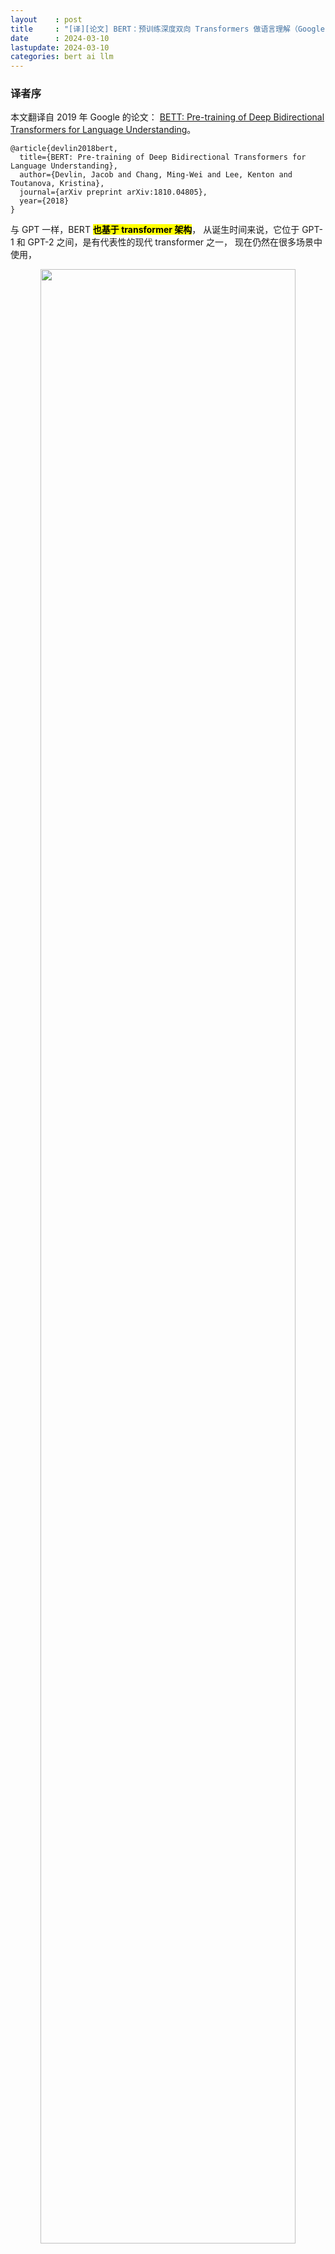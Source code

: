 ```yaml
---
layout    : post
title     : "[译][论文] BERT：预训练深度双向 Transformers 做语言理解（Google，2019）"
date      : 2024-03-10
lastupdate: 2024-03-10
categories: bert ai llm
---
```


### 译者序

本文翻译自 2019 年 Google 的论文：
[BETT: Pre-training of Deep Bidirectional Transformers for Language Understanding](https://arxiv.org/abs/1810.04805)。

```
@article{devlin2018bert,
  title={BERT: Pre-training of Deep Bidirectional Transformers for Language Understanding},
  author={Devlin, Jacob and Chang, Ming-Wei and Lee, Kenton and Toutanova, Kristina},
  journal={arXiv preprint arXiv:1810.04805},
  year={2018}
}
```

与 GPT 一样，BERT **<mark>也基于 transformer 架构</mark>**，
从诞生时间来说，它位于 GPT-1 和 GPT-2 之间，是有代表性的现代 transformer 之一，
现在仍然在很多场景中使用，

<p align="center"><img src="/assets/img/llm-practical-guide/fig-1.png" width="90%" height="90%"></p>
> 大模型进化树，可以看到 BERT 所处的年代和位置。图来自 [大语言模型（LLM）综述与实用指南（Amazon，2023）]({% link _posts/2023-07-23-llm-practical-guide-zh.md %})。

根据 [Transformer 是如何工作的：600 行 Python 代码实现两个（文本分类+文本生成）Transformer（2019）]({% link _posts/2023-06-06-transformers-from-scratch-zh.md %})，
BERT 是首批 **<mark>在各种自然语言任务上达到人类水平</mark>**的 transformer 模型之一。
预训练和 fine-tuning **<mark>代码</mark>**：[github.com/google-research/bert](https://github.com/google-research/bert)。

BERT 模型只有 **<mark><code>0.1b ~ 0.3b</code></mark>** 大小，因此在 CPU 上也能较流畅地跑起来。

**译者水平有限，不免存在遗漏或错误之处。如有疑问，敬请查阅原文。**

以下是译文。

----

* TOC
{:toc}

----

<script type="text/x-mathjax-config">
  	MathJax.Hub.Config({
    	extensions: ["tex2jax.js"],
    	jax: ["input/TeX", "output/HTML-CSS"],
    	tex2jax: {
      		inlineMath: [ ['$','$'], ["\\(","\\)"] ],
      		displayMath: [ ['$$','$$'], ["\\[","\\]"] ],
    		processEscapes: true
	    },
		"HTML-CSS": {
			availableFonts: [], preferredFont: null,
			webFont: "Neo-Euler",
			mtextFontInherit: true
		},
		TeX: {
			extensions: ["color.js"],
			Macros: {
				lgc: ["{\\color{my-light-green} #1}", 1],
				gc: ["{\\color{my-green} #1}", 1],
				lrc: ["{\\color{my-light-red} #1}", 1],
				rc: ["{\\color{my-red} #1}", 1],
				lbc: ["{\\color{my-light-blue} #1}", 1],
				bc: ["{\\color{my-blue} #1}", 1],
				kc: ["{\\color{my-gray} #1}", 1],
				loc: ["{\\color{my-light-orange} #1}", 1],
				oc: ["{\\color{my-orange} #1}", 1],

				a: ["\\mathbf a"],
				A: ["\\mathbf A"],
				b: ["\\mathbf b"],
				B: ["\\mathbf B"],
				c: ["\\mathbf c"],
				C: ["\\mathbf C"],
				d: ["\\mathbf d"],
				D: ["\\mathbf D"],
				E: ["\\mathbf E"],
				I: ["\\mathbf I"],
				L: ["\\mathbf L"],
				m: ["\\mathbf m"],
				M: ["\\mathbf M"],
				r: ["\\mathbf r"],
				s: ["\\mathbf s"],
				t: ["\\mathbf t"],
				S: ["\\mathbf S"],
				x: ["\\mathbf x"],
				z: ["\\mathbf z"],
				v: ["\\mathbf v"],
				y: ["\\mathbf y"],
				k: ["\\mathbf k"],
				bp: ["\\mathbf p"],
				P: ["\\mathbf P"],
				q: ["\\mathbf q"],
				Q: ["\\mathbf Q"],
				r: ["\\mathbf r"],
				R: ["\\mathbf R"],
				Sig: ["\\mathbf \\Sigma"],
				t: ["\\mathbf t"],
				T: ["\\mathbf T"],
				e: ["\\mathbf e"],
				X: ["\\mathbf X"],
				u: ["\\mathbf u"],
				U: ["\\mathbf U"],
				v: ["\\mathbf v"],
				V: ["\\mathbf V"],
				w: ["\\mathbf w"],
				W: ["\\mathbf W"],
				Y: ["\\mathbf Y"],
				z: ["\\mathbf z"],
				Z: ["\\mathbf Z"],
				p: ["\\,\\text{.}"],
				tab: ["\\hspace{0.7cm}"],

				sp: ["^{\\small\\prime}"],


				mR: ["{\\mathbb R}"],
				mC: ["{\\mathbb C}"],
				mN: ["{\\mathbb N}"],
				mZ: ["{\\mathbb Z}"],

				deg: ["{^\\circ}"],


				argmin: ["\\underset{#1}{\\text{argmin}}", 1],
				argmax: ["\\underset{#1}{\\text{argmax}}", 1],

				co: ["\\;\\text{cos}"],
				si: ["\\;\\text{sin}"]
			}
		}
  	});

  	MathJax.Hub.Register.StartupHook("TeX color Ready", function() {
     	MathJax.Extension["TeX/color"].colors["my-green"] = '#677d00';
     	MathJax.Extension["TeX/color"].colors["my-light-green"] = '#acd373';
     	MathJax.Extension["TeX/color"].colors["my-red"] = '#b13e26';
     	MathJax.Extension["TeX/color"].colors["my-light-red"] = '#d38473';
     	MathJax.Extension["TeX/color"].colors["my-blue"] = '#306693';
       	MathJax.Extension["TeX/color"].colors["my-light-blue"] = '#73a7d3';
       	MathJax.Extension["TeX/color"].colors["my-gray"] = '#999';
       	MathJax.Extension["TeX/color"].colors["my-orange"] = '#E69500';
       	MathJax.Extension["TeX/color"].colors["my-light-orange"] = '#FFC353';


	});
</script>

<script type="text/javascript"
  src="https://cdnjs.cloudflare.com/ajax/libs/mathjax/2.7.5/MathJax.js">
</script>

# 摘要

本文提出 **<mark><code>BERT</code></mark>**（Bidirectional Encoder Representations from Transformers，
**<mark>基于 Transformers 的双向 Encoder 表示</mark>**） —— 一种新的语言表示模型
（language representation model）。

* 与最近的语言表示模型（Peters 等，2018a; Radford 等，2018）不同，
  BERT 利用了**<mark>所有层中的左右上下文</mark>**（both left and right context in all layers），
  在**<mark>无标签文本</mark>**（unlabeled text）上
  **<mark>预训练深度双向表示</mark>**（pretrain deep bidirectional representations）。
* **<mark>只需添加一个额外的输出层</mark>**，而无需任何 task-specific 架构改动，就可以对预训练的 BERT 模型进行微调，
  创建出用于各种下游任务（例如问答和语言推理）的高效模型。

BERT 在概念上很简单，实际效果却很强大，在 11 个自然语言处理任务中刷新了目前业界最好的成绩，包括，

* GLUE score to 80.5% (7.7% point absolute improvement)
* MultiNLI accuracy to 86.7% (4.6% absolute improvement)
* SQuAD v1.1 question answering Test F1 to 93.2 (1.5 point absolute improvement)
* SQuAD v2.0 Test F1 to 83.1 (5.1 point absolute improvement)

# 1 引言

业界已证明，**<mark>语言模型预训练</mark>**（Language model pre-training）
能**<mark>显著提高许多自然语言处理（NLP）任务的效果</mark>**（Dai 和 Le，2015; Peters 等，2018a; Radford 等，2018; Howard 和 Ruder，2018）。
这些任务包括：

* **<mark><code>sentence-level tasks</code></mark>**：例如自然语言**<mark>推理</mark>**（Bowman 等，2015; Williams 等，2018）；
* **<mark><code>paraphrasing</code></mark>**（Dolan 和 Brockett，2005）：整体分析句子来预测它们之间的关系；
* **<mark><code>token-level tasks</code></mark>**：例如 named entity recognition 和**<mark>问答</mark>**，其模型需要完成 token 级别的细粒度输出（Tjong Kim Sang 和 De Meulder，2003; Rajpurkar 等，2016）。

## 1.1 Pre-trained model 适配具体下游任务的两种方式

将预训练之后的语言表示（pre-trained language representations）应用到下游任务，目前有两种策略：

1. **<mark>基于特征的方式</mark>**（feature-based approach）：例如 **<mark><code>ELMo</code></mark>**（Peters 等，2018a），**<mark>使用任务相关的架构，将预训练表示作为附加特征</mark>**。
1. **<mark>微调</mark>**（fine-tuning）：例如 **<mark><code>Generative Pre-trained Transformer</code></mark>** (OpenAI **<mark><code>GPT</code></mark>**)（Radford 等，2018），
  引入最少的 task-specific 参数，通过**<mark>微调所有预训练参数</mark>**来训练下游任务。

这两种方法都是使用**<mark>单向语言模型</mark>**来学习**<mark>通用语言表示</mark>**。

## 1.2 以 OpenAI GPT 为代表的单向架构存在的问题

我们认为，以上两种方式（尤其是微调）**<mark>限制了 pre-trained language representation 的能力</mark>**。
主要是因为其**<mark>语言模型是单向的</mark>**，这**<mark>限制了预训练期间的架构选择范围</mark>**。

例如，OpenAI GPT 使用从左到右的架构（Left-to-Right Model, LRM），因此
Transformer self-attention 层中的 token 只能关注它前面的 tokens（只能用到前面的上下文）：

* 对于**<mark>句子级别的任务</mark>**，这将导致**<mark>次优</mark>**结果；
* 对 **<mark>token 级别的任务</mark>**（例如问答）使用 fine-tuning 方式效果可能非常差，
  因为这种场景**<mark>非常依赖双向上下文</mark>**（context from both directions）。

## 1.3 BERT 创新之处

本文提出 BERT 来**<mark>改进基于微调的方式</mark>**。

受 Cloze（完形填空）任务（Taylor，1953）启发，BERT 通过一个**<mark>“掩码语言模型”</mark>**（masked language model, MLM）做预训练，
避免前面提到的**<mark>单向性带来的问题</mark>**，

* MLM **<mark>随机掩盖输入中的一些 token</mark>** ，仅基于上下文来**<mark>预测被掩盖的单词</mark>**（单词用 ID 表示）。
* 与从左到右语言模型的预训练不同，MLM 能够**<mark>同时利用左侧和右侧的上下文</mark>**，
  从而预训练出一个深度**<mark>双向</mark>** Transformer。

除了掩码语言模型外，我们还使用**<mark>“下一句预测”</mark>**（next sentence prediction, **<mark><code>NSP</code></mark>**）
任务来联合预训练 text-pair representation。

## 1.4 本文贡献

1. 证明了双向预训练对于语言表示的重要性。
  与 Radford 等（2018）使用单向模型预训练不同，BERT 使用掩码模型来实现预训练的深度双向表示。
  这也与 Peters 等（2018a）不同，后者使用独立训练的从左到右和从右到左的浅连接。
2. 展示了 pre-trained representations 可以**<mark>减少</mark>**对许多 task-specific 架构的**<mark>重度工程优化</mark>**。
  BERT 是第一个在大量 sentence-level 和 token-level 任务上达到了 state-of-the-art 性能的
  **<mark>基于微调的表示模型</mark>**，超过了许多 task-specific 架构。
3. BERT 刷新了 11 个自然语言处理任务的最好性能。

代码和预训练模型见 [github.com/google-research/bert](https://github.com/google-research/bert)。

# 2 相关工作

（这节不是重点，不翻译了）。

There is a long history of pre-training general language representations, and we briefly review the
most widely-used approaches in this section.

## 2.1 无监督基于特征（Unsupervised Feature-based）的方法

Learning widely applicable representations of
words has been an active area of research for
decades, including non-neural (Brown et al., 1992;
Ando and Zhang, 2005; Blitzer et al., 2006) and
neural (Mikolov et al., 2013; Pennington et al.,
2014) methods. **<mark><code>Pre-trained word embeddings</code></mark>**
are an integral part of modern NLP systems, offering significant improvements over embeddings
learned from scratch (Turian et al., 2010). To pretrain word embedding vectors,
**<mark><code>left-to-right language modeling</code></mark>** objectives have been used (Mnih
and Hinton, 2009), as well as objectives to discriminate correct from incorrect words in left and
right context (Mikolov et al., 2013).

These approaches have been generalized to coarser granularities, such as

* **<mark><code>sentence embeddings</code></mark>** (Kiros et al., 2015; Logeswaran and Lee, 2018)
* **<mark><code>paragraph embeddings</code></mark>** (Le and Mikolov, 2014).

To train sentence representations, prior
work has used objectives to rank candidate next
sentences (Jernite et al., 2017; Logeswaran and
Lee, 2018), left-to-right generation of next sentence words given a representation of the previous
sentence (Kiros et al., 2015), or denoising autoencoder derived objectives (Hill et al., 2016).

**<mark><code>ELMo</code></mark>** and its predecessor (Peters et al., 2017,
2018a) generalize traditional word embedding research along a different dimension. They
**<mark><code>extract context-sensitive features</code></mark>** from a left-to-right and a
right-to-left language model. The contextual representation of each token is the concatenation of
the left-to-right and right-to-left representations.
When integrating contextual word embeddings
with existing task-specific architectures, ELMo
advances the state of the art for several major NLP
benchmarks (Peters et al., 2018a) including

* question answering (Rajpurkar et al., 2016)
* sentiment analysis (Socher et al., 2013)
* named entity recognition (Tjong Kim Sang and De Meulder, 2003)

Melamud et al. (2016) proposed learning
contextual representations through a task to predict a single word from both left and right context
using LSTMs. Similar to ELMo, their model is
feature-based and not deeply bidirectional. Fedus
et al. (2018) shows that the cloze task can be used
to improve the robustness of text generation models.

## 2.2 无监督基于微调（Unsupervised Fine-tuning）的方法

As with the feature-based approaches, the first
works in this direction only pre-trained word embedding parameters from unlabeled text (Collobert and Weston, 2008).

More recently, sentence or document encoders
which produce contextual token representations
have been pre-trained from unlabeled text and
fine-tuned for a supervised downstream task (Dai
and Le, 2015; Howard and Ruder, 2018; Radford
et al., 2018). The **<mark><code>advantage of these approaches</code></mark>** is that
**<mark><code>few parameters need to be learned from scratch</code></mark>**.

At least partly due to this advantage,
**<mark><code>OpenAI GPT</code></mark>** (Radford et al., 2018) achieved previously state-of-the-art results on many sentencelevel tasks from the GLUE benchmark (Wang
et al., 2018a). Left-to-right language model
ing and auto-encoder objectives have been used
for pre-training such models (Howard and Ruder,
2018; Radford et al., 2018; Dai and Le, 2015).

## 2.3 基于监督数据的转移学习（Transfer Learning from Supervised Data）

There has also been work showing effective transfer from supervised tasks with large datasets, such
as natural language inference (Conneau et al.,
2017) and machine translation (McCann et al.,
2017).

Computer vision research has also demonstrated the importance of transfer learning from
large pre-trained models, where an effective recipe
is to fine-tune models pre-trained with ImageNet (Deng et al., 2009; Yosinski et al., 2014).

# 3 BERT

本节介绍 BERT 架构及实现。训练一个可用于具体下游任务的 BERT 模型，分为两个步骤：

* 预训练：使用**<mark>不带标签的数据</mark>**进行训练，完成多种不同的预训练任务。
* 微调：首先使用预训练参数进行初始化，然后使用下游任务的数据**<mark>对所有参数进行微调</mark>**。
  每个下游任务最终都得到一个独立的微调模型。

## 3.0 BERT 架构

图 1 是一个问答场景的训练+微调，我们以它为例子讨论架构：

<p align="center"><img src="/assets/img/bert-paper/fig-1.png" width="90%"/></p>
<p align="center">Figure 1: BERT pre-training 和 fine-tuning 过程。
预训练模型和微调模型的输出层不一样，除此之外的架构是一样的。<br>
左：用无标注的句子进行预训练，得到一个基础模型（预训练模型）。<br>
右：用同一个基础模型作为起点，针对不同的下游任务进行微调，这会影响模型的所有参数。<br>
<mark><code>[CLS]</code></mark> 是加到每个输入开头的一个特殊 token；
<mark><code>[SEP]</code></mark> 是一个特殊的 separator token (e.g. separating questions/answers)
</p>

BERT 的一个独特之处是**<mark>针对不同任务使用统一架构</mark>**。
预训练架构和最终下游架构之间的差异非常小。

### 3.0.1 BERT 模型架构和参数

我们的实现基于 Vaswani 等（2017）的原始实现和我们的库
[tensor2tensor](https://github.com/tensorflow/tensor2tensor) 。
Transformer 大家已经耳熟能详，并且我们的实现几乎与原版相同，因此这里不再对架构背景做详细描述，
需要补课的请参考 Vaswani 等（2017）及网上一些优秀文章，例如 [The Annotated Transformer](http://nlp.seas.harvard.edu/2018/04/03/attention.html)。

本文符号表示，

* **<mark><code>L</code></mark>** 层数（i.e., Transformer blocks）
* **<mark><code>H</code></mark>** 隐藏层大小（embedding size）
* **<mark><code>A</code></mark>** self-attention head 数量

> In all cases we set the feed-forward/filter size to be 4H,
> i.e., 3072 for the H = 768 and 4096 for the H = 1024.

本文主要给出两种尺寸的模型：

1. BERT<sub>BASE</sub>（L=12，H=768，A=12，总参数=**<mark><code>110M</code></mark>**），参数与 OpenAI **<mark>GPT 相同</mark>**，便于比较；
2. BERT<sub>LARGE</sub>（L=24，H=1024，A=16，总参数=**<mark><code>340M</code></mark>**）

> 如果不理解这几个参数表示什么意思，可参考
> [Transformer 是如何工作的：600 行 Python 代码实现两个（文本分类+文本生成）Transformer（2019）]({% link _posts/2023-06-06-transformers-from-scratch-zh.md %})。
> 译注。

<p align="center"><img src="/assets/img/bert-paper/bert-base-bert-large-encoders.png" width="90%"/></p>
<p align="center">两个 size 的 BERT，图中的 encoder 就是 transformer。译注。<a href="https://jalammar.github.io/illustrated-bert/">Image Source</a></p>

BERT Transformer 使用双向 self-attention，而 GPT Transformer 使用受限制的 self-attention，
其中每个 token 只能关注其左侧的上下文。

> We note that in the literature the **<mark><code>bidirectional Transformer</code></mark>**
> is often referred to as a **<mark><code>“Transformer encoder”</code></mark>** while
> the left-context-only version is referred to as a **<mark><code>“Transformer decoder”</code></mark>**
> since it can be used for text generation.

### 3.0.2 输入/输出表示

为了使 BERT 能够处理各种下游任务，在一个 token 序列中，我们的输入要能够明确地区分：

* 单个句子（a single sentence）
* 句子对（a pair of sentences）例如，问题/回答。

这里，

* “句子”可以是任意一段连续的文本，而不是实际的语言句子。
* “序列”是指输入给 BERT 的 token 序列，可以是单个句子或两个句子组合在一起。

我们使用 30,000 tokens vocabulary 的 [WordPiece](https://arxiv.org/abs/1609.08144v2) embeddings (Wu et al.,
2016)。

> 这个 vocabulary 长什么样，可以可以看一下 bert-base-chinese（官方专门针对中文训练的基础模型）：
> [bert-base-chinese/blob/main/vocab.txt](https://huggingface.co/google-bert/bert-base-chinese/blob/main/vocab.txt)。
> 译注。

我们 input/output 设计如下：

1. 每个序列的**<mark>第一个 token</mark>** 都是特殊的 classification token `[CLS]`；

    在最终输出中（最上面一行），这个 token (hidden state) 主要用于分类任务，
    再接一个分类器就能得到一个分类结果（其他的 tokens 全丢弃），如下图所示，

    <p align="center"><img src="/assets/img/bert-paper/bert-classifier.png" width="70%"/></p>
    <p align="center">BERT 用于分类任务，classifier 执行 feed-forward + softmax 操作，译注。
      <a href="http://mccormickml.com/2019/07/22/BERT-fine-tuning/">Image Source</a></p>

2. **<mark>将 sentence-pair 合并成单个序列</mark>**。通过两种方式区分，

    1. 使用特殊 token `[SEP]` 来分隔句子；
    2. 为每个 token 添加一个学习到的 embedding ，标识它属于句子 A 还是句子 B。

<p align="center"><img src="/assets/img/bert-paper/fig-1.png" width="90%"/></p>
<p align="center">Figure 1: BERT pre-training 和 fine-tuning 过程。
预训练模型和微调模型的输出层不一样，除此之外的架构是一样的。<br>
左：用无标注的句子进行预训练，得到一个基础模型（预训练模型）。<br>
右：用同一个基础模型作为起点，针对不同的下游任务进行微调，这会影响模型的所有参数。<br>
<mark><code>[CLS]</code></mark> 是加到每个输入开头的一个特殊 token；
<mark><code>[SEP]</code></mark> 是一个特殊的 separator token (e.g. separating questions/answers)
</p>

再回到图 1 所示，我们将

* 输入 embedding 表示为 **<mark>$E$</mark>**，

    对于给定的 token ，它的输入表示是通过将相应的 token 、段落和位置 embedding 相加来构建的。
    图 2 可视化了这个构建过程，

    <p align="center"><img src="/assets/img/bert-paper/fig-2.png" width="90%"/></p>
    <p align="center">
    Figure 2: <mark>BERT input representation</mark>. input embeddings 是 token embeddings, segmentation embeddings 和 position embeddings 之和。
    </p>

* 第 $i$ 个输入 token 的在最后一层的表示（最终隐藏向量）为 **<mark>$T_i$</mark>**，$T_i \in \mathbb{R}^H$。
* `[CLS]` token 在最后一层的表示（最终隐藏向量）为 **<mark>$C$</mark>**, $C \in \mathbb{R}^{H}$ ，

## 3.1 预训练 BERT

图 1 的左侧部分。

<p align="center"><img src="/assets/img/bert-paper/fig-1.png" width="100%"/></p>
<p align="center">Figure 1: BERT 的 pre-training 和 fine-tuning 过程。</p>

与 Peters 等（2018a）和 Radford 等（2018）不同，我们不使用传统的从左到右或从右到左的模型来预训练 BERT，
而是用下面**<mark>两个无监督任务</mark>**（unsupervised tasks）来预训练 BERT。

### 3.1.1 任务 `＃1`：掩码语言模型（Masked LM）

从直觉上讲，深度双向模型比下面两个模型都更强大：

* 从左到右的单向模型（LRM）；
* 简单拼接（shallow concatenation）了一个左到右模型（LRM）与右到左模型（RLM）的模型。

不幸的是，标准的条件语言模型（conditional language models）只能从左到右或从右到左进行训练，
因为 bidirectional conditioning 会使每个单词间接地“看到自己”，模型就可以轻松地在 multi-layered context 中预测目标词。

为了训练一个深度双向表示，我们简单地**<mark>随机屏蔽一定比例的输入 tokens</mark>**，
然后再预测这些被屏蔽的 tokens。
我们将这个过程称为“掩码语言模型”（MLM） —— 这种任务通常也称为 **<mark><code>Cloze</code></mark>**（完形填空）（Taylor，1953）。

在所有实验中，我们随机屏蔽每个序列中 **<mark><code>15%</code></mark>** 的 token。
与 denoising auto-encoders（Vincent 等，2008）不同，我们**<mark>只预测被屏蔽的单词</mark>**，而不是重建整个输入。

这种方式使我们获得了一个双向预训练模型，但造成了**<mark>预训练和微调之间的不匹配</mark>**，
因为微调过程中不会出现 **<mark><code>[MASK] token</code></mark>**。
为了减轻这个问题，我们并不总是用 `[MASK]` token 替换“掩码”单词：
训练数据生成器（training data generator）随机选择 15%的 token positions 进行预测。
如果选择了第 i 个 token ，我们将第 i 个 token 用以下方式替换：

1. 80% 的概率用 **<mark><code>[MASK]</code></mark>** token 替换，
2. 10% 的概率用 **<mark><code>随机</code></mark>** token 替换，
3. 10% 的概率 **<mark><code>保持不变</code></mark>**。

然后，使用 $Ti$ 来预测原始 token ，并计算交叉熵损失（cross entropy loss）。
附录 C.2 中比较了这个过程的几个变种。

### 3.1.2 任务 `＃2`：下一句预测（Next Sentence Prediction, NSP）

许多重要的下游任务，如问答（Question Answering, QA）
和自然语言推理（Natural Language Inference, NLI）
都基于**<mark>理解两个句子之间的关系</mark>**，
而语言建模（language modeling）并无法直接捕获这种关系。

为了**<mark>训练一个能理解句子关系的模型</mark>**，我们预先训练了一个二元的下一句预测任务（a binarized next sentence prediction task）：
给定两个句子 A 和 B，判断 **<mark>B 是不是 A 的下一句</mark>**。

<p align="center"><img src="/assets/img/bert-paper/bert-next-sentence-prediction.png" width="70%"/></p>
<p align="center">BERT 用于“下一句预测”（NSP）任务，译注。<a href="https://jalammar.github.io/illustrated-bert/">Image Source</a></p>

这个任务可以用任何单语语料库（monolingual corpus），具体来说，在选择每个预训练示例的句子 A 和 B 时，

* 50％的概率 B 是 A 的下一个句子（labeled as **<mark><code>IsNext</code></mark>**），
* 50％的概率 B 是语料库中随机一个句子（labeled as **<mark><code>NotNext</code></mark>**）。

再次回到图 1， 这个 yes/no 的判断还是通过 classifier token 的最终嵌入向量 <mark>$C$</mark> 预测的，

<p align="center"><img src="/assets/img/bert-paper/fig-1.png" width="90%"/></p>
<p align="center">Figure 1: BERT pre-training 和 fine-tuning 过程。
预训练模型和微调模型的输出层不一样，除此之外的架构是一样的。<br>
左：用无标注的句子进行预训练，得到一个基础模型（预训练模型）。<br>
右：用同一个基础模型作为起点，针对不同的下游任务进行微调，这会影响模型的所有参数。<br>
<mark><code>[CLS]</code></mark> 是加到每个输入开头的一个特殊 token；
<mark><code>[SEP]</code></mark> 是一个特殊的 separator token (e.g. separating questions/answers)
</p>

最终我们的模型达到了 97~98% 的准确性。
尽管它很简单，但我们在第 5.1 节中证明，针对这个任务的预训练对于 QA 和 NLI 都非常有益。

> The vector C is not a meaningful sentence representation
> without fine-tuning, since it was trained with NSP。

NSP 任务与 Jernite 等（2017）和 Logeswaran 和 Lee（2018）使用的 representation learning 有紧密关系。
但是他们的工作中只将句子 embedding 转移到了下游任务，而 BERT 是将所有参数都转移下游，初始化微调任务用的初始模型。

### 3.1.3 预训练数据集

预训练过程跟其他模型的预训练都差不多。对于预训练语料库，我们使用了

* BooksCorpus (800M words) (Zhu et al., 2015)
* English Wikipedia (2,500M words)。只提取文本段落，忽略列表、表格和标题。

使用文档语料库而不是像 Billion Word Benchmark（Chelba 等，2013）
这样的 shuffled sentence-level 语料库非常重要，因为方便提取长连续序列。

## 3.2 微调 BERT

Transformer 中的 self-attention 机制允许 BERT **<mark>对任何下游任务建模</mark>** —— 无论是 single text 还是 text pairs ——
**<mark>只需要适当替换输入和输出</mark>**，因此对 BERT 进行微调是非常方便的。

对于 text-pair 类应用，一个常见的模式是在应用 bidirectional cross attention 之前，独立编码 text-pair ，例如 Parikh 等（2016）；Seo 等（2017）。

但 BERT 使用 self-attention 机制来统一预训练和微调这两个阶段，因为使用 self-attention 对 concatenated text-pair 进行编码，
有效地包含了两个句子之间的 bidirectional cross attention。

对于每个任务，只需将任务特定的输入和输出插入到 BERT 中，并对所有参数进行端到端的微调。
预训练阶段，input 句子 A 和 B 的关系可能是：

1. sentence pairs
2. hypothesis-premise pairs in entailment
3. question-passage pairs in question answering
4. 文本分类或序列打标（sequence tagging）中的 degenerate `text-? pair`。

在输出端，

* 普通 token representations 送到 token-level 任务的输出层，例如 sequence tagging 或问答，
* `[CLS]` token representation 用于**<mark>分类</mark>**，例如 entailment or sentiment analysis。

与预训练相比，微调的成本相对较低。从完全相同的预训练模型开始，
本文中所有结果都可以在最多 1 小时内在单个 Cloud TPU 上复制，或者在 GPU 上几个小时内。
第 4 节会介绍一些细节。更多细节见附录 A.5。

## 3.3 各种场景

<p align="center"><img src="/assets/img/bert-paper/fig-4.png" width="70%"/></p>
<p align="center">Fig 4. BERT 用于不同任务场景，来自 paper 附录。<br>
(a) 句子对分类；(b) 单句分类；(c) 问答；(d) 单句打标。
</p>

# 4 实验

In this section, we present BERT fine-tuning results on 11 NLP tasks.

## 4.1 GLUE (General Language Understanding Evaluation)

GLUE benchmark (Wang et al., 2018a) 是一个**<mark>自然语言理解</mark>**任务集，
更多介绍见 Appendix B.1。

### 4.1.1 Fine-tune 工作

针对 GLUE 进行 fine-tune 所做的工作：

1. 用第 3 节介绍的方式表示 input sequence (for single sentence or sentence pairs)
2. 用 **<mark><code>the final hidden vector C</code></mark>** 判断类别；
3. fine-tuning 期间**<mark>增加的唯一参数</mark>** 是分类层的权重
  $W \in \mathbb{R}^{K \times H}$，其中 $K$ 是 labels 数量。
  我们用 $C$ 和 $W$ 计算一个标准的 classification loss，例如 $\log({\rm softmax}(CW^T))$.

### 4.1.2 参数设置

* batch size 32
* 3 epochs
* learning rate: for each task, we selected the best fine-tuning learning rate
  (among **<mark><code>5e-5, 4e-5, 3e-5, and 2e-5</code></mark>**) on the Dev set.

另外，我们发现 BERTLARGE **<mark>在小数据集上 finetuning 有时候不稳定</mark>**，
所以我们会随机重启几次，从得到的模型中选效果最好的。
随机重启使用相同的 pre-trained checkpoint 但使用**<mark>不同的数据重排和分类层初始化</mark>**
（data shuffling and classifier layer initialization）。

### 4.1.3 结果

结果如 Table 1 所示，

| System           | MNLI-(m/mm) | QQP  | QNLI | SST-2 | CoLA | STS-B | MRPC | RTE  | Average |
|:-----------------|:------------|:-----|:-----|:------|:-----|:------|:-----|:-----|:--------|
|                  | 392k        | 363k | 108k | 67k   | 8.5k | 5.7k  | 3.5k | 2.5k | - |
| Pre-OpenAI SOTA  | 80.6/80.1   | 66.1 | 82.3 | 93.2  | 35.0 | 81.0  | 86.0 | 61.7 | 74.0 |
| BiLSTM+ELMo+Attn | 76.4/76.1   | 64.8 | 79.8 | 90.4  | 36.0 | 73.3  | 84.9 | 56.8 | 71.0 |
| OpenAI GPT       | 82.1/81.4   | 70.3 | 87.4 | 91.3  | 45.4 | 80.0  | 82.3 | 56.0 | 75.1 |
| BERTBASE         | 84.6/83.4   | 71.2 | 90.5 | 93.5  | 52.1 | 85.8  | 88.9 | 66.4 | 79.6 |
| BERTLARGE        | 86.7/85.9   | 72.1 | 92.7 | 94.9  | 60.5 | 86.5  | 89.3 | 70.1 | 82.1 |

<p align="center">
Table 1: GLUE Test results, scored by the evaluation server (https://gluebenchmark.com/leaderboard).
The number below each task denotes the number of training examples. The “Average” column is slightly different
than the official GLUE score, since we exclude the problematic WNLI set.8 BERT and OpenAI GPT are singlemodel, single task. F1 scores are reported for QQP and MRPC, Spearman correlations are reported for STS-B, and accuracy scores are reported for the other tasks. We exclude entries that use BERT as one of their components.
</p>

Both
BERTBASE and BERTLARGE outperform all systems on all tasks by a substantial margin, obtaining
4.5% and 7.0% respective average accuracy improvement over the prior state of the art. Note that
BERTBASE and OpenAI GPT are nearly identical
in terms of model architecture apart from the attention masking. For the largest and most widely
reported GLUE task, MNLI, BERT obtains a 4.6%
absolute accuracy improvement. On the official
GLUE [leaderboard](https://gluebenchmark.com/leaderboard), BERTLARGE obtains a score
of 80.5, compared to OpenAI GPT, which obtains
72.8 as of the date of writing.

We find that BERTLARGE significantly outperforms BERTBASE across all tasks, especially those
with very little training data. The effect of model
size is explored more thoroughly in Section 5.2.

## 4.2 SQuAD (Stanford Question Answering Dataset) v1.1

SQuAD v1.1 包含了 **<mark><code>100k crowdsourced question/answer pairs</code></mark>** (Rajpurkar et al.,
2016). Given a question and a passage from
Wikipedia containing the answer, the task is to
predict the answer text span in the passage.

As shown in Figure 1, in the question answering task,
we represent the input question and passage as a single packed sequence, with the question using the $A$
embedding and the passage using the $B$ embedding. We only introduce a start vector $S \in \mathbb{R}^H$ and an end vector $E \in \mathbb{R}^H$ during fine-tuning.
The probability of word $i$ being the start of the answer span is computed as a dot product between $T_i$ and $S$ followed by a softmax over all of the words in the paragraph: $P_i = \frac{e^{S{\cdot}T_i}}{\sum_j e^{S{\cdot}T_j}}$. The analogous formula is used for the end of the answer span. The score of a candidate span from position $i$ to position $j$ is defined as  $S{\cdot}T_i + E{\cdot}T_j$, and the maximum scoring span where $j \geq i$ is used as a prediction. The training objective is the sum of the log-likelihoods of the correct start and end positions. We fine-tune for 3 epochs with a learning rate of 5e-5 and a batch size of 32.

Table 2 shows top leaderboard entries as well
as results from top published systems (Seo et al.,
2017; Clark and Gardner, 2018; Peters et al.,
2018a; Hu et al., 2018).

<p align="center"><img src="/assets/img/bert-paper/table-2.png" width="45%"/></p>
<p align="center">Table 2: SQuAD 1.1 results. The BERT ensemble
is 7x systems which use different pre-training checkpoints and fine-tuning seeds.
</p>

The top results from the
SQuAD leaderboard do not have up-to-date public
system descriptions available,11 and are allowed to
use any public data when training their systems.
We therefore use modest data augmentation in
our system by first fine-tuning on TriviaQA (Joshi
et al., 2017) befor fine-tuning on SQuAD.
Our best performing system outperforms the top
leaderboard system by +1.5 F1 in ensembling and
+1.3 F1 as a single system. In fact, our single
BERT model outperforms the top ensemble system in terms of F1 score. Without TriviaQA fine-
tuning data, we only lose 0.1-0.4 F1, still outperforming all existing systems by a wide margin.12

## 4.3 SQuAD v2.0

The SQuAD 2.0 task extends the SQuAD 1.1
problem definition by allowing for the possibility
that no short answer exists in the provided paragraph, making the problem more realistic.
We use a simple approach to extend the SQuAD
v1.1 BERT model for this task. We treat questions that do not have an answer as having an answer span with start and end at the [CLS] token. The probability space for the start and end
answer span positions is extended to include the
position of the [CLS] token.

For prediction, we compare the score of the no-answer span:
$$s_{\tt null} = S{\cdot}C + E{\cdot}C$$ to the score of the best non-null span
$\hat{s_{i,j}}$ =  $${\tt max}_{j \geq i} S{\cdot}T_i + E{\cdot}T_j$$.
We predict a non-null answer when  $\hat{s_{i,j}} > s_{\tt null} + \tau$,
where the threshold $\tau$ is selected on the dev set to maximize F1. We did not use TriviaQA data for this model. We fine-tuned for 2 epochs with a learning rate of 5e-5 and a batch size of 48.

The results compared to prior leaderboard entries and top published work (Sun et al., 2018;
Wang et al., 2018b) are shown in Table 3, excluding systems that use BERT as one of their components. We observe a +5.1 F1 improvement over
the previous best system.

<p align="center"><img src="/assets/img/bert-paper/table-3.png" width="45%"/></p>
<p align="center">Table 3: SQuAD 2.0 results. We exclude entries that
use BERT as one of their components.
</p>

## 4.4 SWAG (Situations With Adversarial Generations)

SWAG dataset contains **<mark><code>113k sentence-pair completion examples</code></mark>**
that evaluate grounded commonsense inference (Zellers et al., 2018).

Given a sentence, the task is to choose the most plausible continuation among four choices.
When fine-tuning on the SWAG dataset, we
construct four input sequences, each containing
the concatenation of the given sentence (sentence
A) and a possible continuation (sentence B). The
only task-specific parameters introduced is a vector whose dot product with the [CLS] token representation C denotes a score for each choice
which is normalized with a softmax layer.

We fine-tune the model for 3 epochs with a
learning rate of 2e-5 and a batch size of 16. Results are presented in Table 4.

<p align="center"><img src="/assets/img/bert-paper/table-4.png" width="35%"/></p>
<p align="center">Table 4: SWAG Dev and Test accuracies.
Human performance is measured with 100 samples, as reported in the SWAG paper.
</p>

BERTLARGE outperforms the authors’ baseline ESIM+ELMo system by +27.1% and OpenAI GPT by 8.3%.

# 5 对照研究

本节研究去掉 BERT 的一些功能，看看在不同任务上性能损失多少，

* sentence-level (e.g., SST-2)
* sentence-pair-level (e.g., MultiNLI)
* word-level (e.g., NER)
* span-level (e.g., SQuAD)

以更好地理解它们的相对重要性。更多相关信息见附录 C。

## 5.1 预训练任务（MLM/NSP）的影响

### 5.1.1 训练组

通过以下几组来验证 BERT 深度双向性的重要性，它们使用与 BERTBASE 完全相同的预训练数据、微调方案和超参数：

1. **<mark><code>NO NSP</code></mark>**：即去掉“下一句预测”任务，这仍然是一个双向模型，使用“掩码语言模型”（MLM）进行训练，只是训练时不做 NSP 任务；
2. **<mark><code>LTR & NO NSP</code></mark>**：不仅去掉 NSP，还使用标准的从左到右（Left-to-Right, LTR）模型进行训练，而非使用双向模型。
  在微调中也遵从 left-only 约束，否则会导致预训练和微调不匹配，降低下游性能。此外，该模型没有用 NSP 任务进行预训练。
  这与 OpenAI GPT 直接可比，但我们使用了更大的训练数据集、我们自己的输入表示和我们的微调方案。
3. **<mark><code>+ BiLSTM</code></mark>**：在 fine-tuning 期间，在 `LTR & NO NSP` 基础上添加了一个随机初始化的 BiLSTM。

### 5.1.2 结果对比

结果如表 5，

| Tasks        | MNLI-m (Acc) | QNLI (Acc) | MRPC (Acc) | SST-2 (Acc) | SQuAD (F1) |
|:-------------|:-------------|:-----------|:-----------|:-----------|:-----------|
| BERTBASE     | 84.4   | 88.4 | 86.7 | 92.7  | 88.5 |
| No NSP       | 83.9   | 84.9 | 86.5 | 92.6  | 87.9 |
| LTR & No NSP | 82.1   | 84.3 | 77.5 | 92.1  | 77.8 |
| + BiLSTM     | 82.1   | 84.1 | 75.7 | 91.6  | 84.9 |

<p align="center">Table 5: Ablation over the pre-training tasks using the BERTBASE architecture.
</p>

分析：

1. 第二组 vs 第一组：**<mark>去掉 NSP 任务带来的影响</mark>**：在 QNLI、MNLI 和 SQuAD 1.1 上性能显著下降。
2. 第三组 vs 第二组：**<mark>去掉双向表示带来的影响</mark>**：第二行实际上是 `MLM & NO NSP`，
  可以看出 LTR 模型在所有任务上的表现都比 MLM 模型差，尤其是 MRPC 和 SQuAD。

    * 对于 SQuAD，可以清楚地看到 LTR 模型在 token 预测上表现不佳，因为 token 级别的隐藏状态没有右侧上下文。
    * 为了尝试增强 LTR 系统，我们在其上方添加了一个随机初始化的**<mark>双向 LSTM</mark>**。
      这确实在 SQuAD 上改善了结果，但结果仍远远不及预训练的双向模型。另外，
      双向 LSTM 降低了在 GLUE 上的性能。

### 5.1.3 与 ELMo 的区别

ELMo 训练了单独的从左到右（LTR）和从右到左（RTL）模型，并将每个 token 表示为两个模型的串联。
然而：

1. 这比单个双向模型训练成本高一倍；
2. 对于像 QA 这样的任务，这不直观，因为 RTL 模型将无法 condition the answer on the question；
3. 这比深度双向模型弱，因为后者可以在每层使用左右上下文。

## 5.2 模型大小的影响

为探讨模型大小对微调任务准确性的影响，我们训练了多个 BERT 模型。
表 6 给出了它们在 GLUE 任务上的结果。

| L (层数) | H (hidden size) | A (attention head 数) | LM (ppl) | MNLI-m | MRPC | SST-2 |
| 3        | 768             | 12                    | 5.84     | 77.9   | 79.8 | 88.4 |
| 6        | 768             | 3                     | 5.24     | 80.6   | 82.2 | 90.7 |
| 6        | 768             | 12                    | 4.68     | 81.9   | 84.8 | 91.3 |
| 12       | 768             | 12                    | 3.99     | 84.4   | 86.7 | 92.9 |
| 12       | 1024            | 16                    | 3.54     | 85.7   | 86.9 | 93.3 |
| 24       | 1024            | 16                    | 3.23     | 86.6   | 87.8 | 93.7 |

<p align="center">
Table 6: Ablation over BERT model size.
“LM (ppl)” is the masked LM <mark>perplexity</mark> of held-out training data
</p>

> In this table, we report the average Dev Set accuracy from 5 random restarts of fine-tuning.

可以看到，更大的模型在四个数据集上的准确性都更高 —— 即使对于只有 3,600 个训练示例的 MRPC，
而且这个数据集与预训练任务差异还挺大的。
也许令人惊讶的是，在模型已经相对较大的前提下，我们仍然能取得如此显著的改进。例如，

* Vaswani 等（2017）尝试的最大 Transformer 是（L=6，H=1024，A=16），编码器参数为 100M，
* 我们在文献中找到的最大 Transformer 是（L=64，H=512，A=2），具有 235M 参数（Al-Rfou 等，2018）。
* 相比之下，BERTBASE 包含 110M 参数，BERTLARGE 包含 340M 参数。

业界早就知道，增加模型大小能持续改进机器翻译和语言建模等大规模任务上的性能，
表 6 的 perplexity 列也再次证明了这个结果，
然而，我们认为 BERT 是第一个证明如下结果的研究工作：只要模型得到了充分的预训练，
那么**<mark>将模型尺寸扩展到非常大时</mark>**（scaling to extreme model sizes），
**<mark>对非常小规模的任务</mark>**（very small scale tasks）**<mark>也能带来很大的提升</mark>**（large improvements）。

另外，

* Peters 等（2018b）研究了将 pre-trained bi-LM size（预训练双向语言模型大小）从两层增加到四层，对下游任务产生的影响，
* Melamud 等（2016）提到将隐藏维度从 200 增加到 600 有所帮助，但进一步增加到 1,000 并没有带来更多的改进。

这两项工作都使用了**<mark>基于特征的方法</mark>**，而我们则是直接在下游任务上进行微调，并仅使用非常少量的随机初始化附加参数，
结果表明即使下游任务数据非常小，也能从更大、更 expressive 的预训练表示中受益。

## 5.3 BERT 基于特征的方式

到目前为止，本文展示的所有 BERT 结果都使用的微调方式：
在预训练模型中加一个简单的分类层，针对特定的下游任务对所有参数进行联合微调。

### 5.3.1 基于特征的方式适用的场景

不过，基于特征的方法 —— 从预训练模型中提取固定特征（fixed features）—— 在某些场景下有一定的优势，

* 首先，**<mark>不是所有任务都能方便地通过 Transformer encoder 架构表示</mark>**，因此这些不适合的任务，都需要添加一个 task-specific model architecture。
* 其次，昂贵的训练数据表示（representation of the training data）只预训练一次，
  然后在此表示的基础上使用**<mark>更轻量级的模型</mark>**进行多次实验，可以极大节省计算资源。

### 5.3.2 实验

本节通过 BERT 用于 CoNLL-2003 Named Entity Recognition (NER) task (Tjong Kim Sang
and De Meulder, 2003) 来比较这两种方式。

* BERT 输入使用保留大小写的 WordPiece 模型，并包含数据提供的 maximal document context。
* 按照惯例，我们将其作为打标任务（tagging task），但在输出中不使用 CRF 层。
* 我们将第一个 sub-token 的 representation 作 token-level classifier 的输入，然后在 NER label set 上进行实验。

为了对比微调方法的效果，我们使用基于特征的方法，对 BERT 参数不做任何微调，
而是从一个或多个层中提取激活（extracting the activations）。
这些 contextual embeddings 作为输入，送给一个随机初始化的 two-layer 768-dimensional BiLSTM，
最后再送到分类层。

### 5.3.3 结果

结果见表 7。BERTLARGE 与业界最高性能相当，

|:-------|:-------|:--------|
| System | Dev F1 | Test F1 |
| ELMo (Peters et al., 2018a) | 95.7 | 92.2 |
| CVT (Clark et al., 2018)    | -    | 92.6 |
| CSE (Akbik et al., 2018)    | -    | 93.1 |
| **<mark><code>Fine-tuning approach</code></mark>**  | | |
| BERTLARGE                   | 96.6 | 92.8 |
| BERTBASE                    | 96.4 | 92.4 |
| **<mark><code>Feature-based approach (BERTBASE)</code></mark>** | | |
| Embeddings                    | 91.0 | - |
| Second-to-Last Hidden         | 95.6 | - |
| Last Hidden                   | 94.9 | - |
| Weighted Sum Last Four Hidden | 95.9 | - |
| Concat Last Four Hidden       | 96.1 | - |
| Weighted Sum All 12 Layers    | 95.5 | - |

<p align="center">
Table 7: CoNLL-2003 Named Entity Recognition results. Hyperparameters were selected using the Dev
set. The reported Dev and Test scores are averaged over
5 random restarts using those hyperparameters
</p>

> The best performing method concatenates the
> token representations from the top four hidden layers of the pre-trained Transformer, which is only
> 0.3 F1 behind fine-tuning the entire model.

这表明 **<mark>微调和基于特征的方法在 BERT 上都是有效的</mark>**。

# 6 总结

Recent empirical improvements due to transfer
learning with language models have demonstrated
that rich, unsupervised pre-training is an integral
part of many language understanding systems. In
particular, these results enable even low-resource
tasks to benefit from deep unidirectional architectures.

Our major contribution is further generalizing these findings to deep
bidirectional architectures, allowing the same pre-trained model to
successfully tackle a broad set of NLP tasks.

# 附录

## A. Additional Details for BERT

### A.1 Illustration of the Pre-training Tasks

<p align="center"><img src="/assets/img/bert-paper/fig-3.png" width="100%"/></p>
<p align="center">
Figure 3: Differences in pre-training model architectures. BERT uses a bidirectional Transformer. OpenAI GPT
uses a left-to-right Transformer. ELMo uses the concatenation of independently trained left-to-right and right-toleft LSTMs to generate features for downstream tasks. Among the three, only BERT representations are jointly
conditioned on both left and right context in all layers. In addition to the architecture differences, BERT and
OpenAI GPT are fine-tuning approaches, while ELMo is a feature-based approach.
</p>

### A.2 Pre-training Procedure

### A.3 Fine-tuning Procedure

For fine-tuning, most model hyperparameters are
the same as in pre-training, with the exception of
the batch size, learning rate, and number of training epochs. The dropout probability was always
kept at 0.1. The optimal hyperparameter values
are task-specific, but we found the following range
of possible values to work well across all tasks:

* Batch size: 16, 32
* Learning rate (Adam): 5e-5, 3e-5, 2e-5
* Number of epochs: 2, 3, 4

We also observed that large data sets (e.g.,
100k+ labeled training examples) were far less
sensitive to hyperparameter choice than small data
sets. Fine-tuning is typically very fast, so it is reasonable to simply run an exhaustive search over
the above parameters and choose the model that
performs best on the development set.

### A.4 Comparison of BERT, ELMo ,and OpenAI GPT

### A.5 Illustrations of Fine-tuning on Different Tasks

## B. Detailed Experimental Setup

<p align="center"><img src="/assets/img/bert-paper/fig-4.png" width="70%"/></p>
<p align="center">Fig 4. BERT 用于不同任务场景，来自 paper 附录。<br>
(a) 句子对分类；(b) 单句分类；(c) 问答；(d) 单句打标。
</p>

## C. Additional Ablation Studies

# 参考文献

1. Alan Akbik, Duncan Blythe, and Roland Vollgraf. 2018. Contextual string embeddings for sequence labeling. In Proceedings of the 27th International Conference on  Computational Linguistics, pages 1638--1649.
1. Rami Al-Rfou, Dokook Choe, Noah Constant, Mandy Guo, and Llion Jones. 2018. Character-level language modeling with deeper self-attention. arXiv preprint arXiv:1808.04444.
1. Rie Kubota Ando and Tong Zhang. 2005. A framework for learning predictive structures from multiple tasks  and unlabeled data. Journal of Machine Learning Research, 6(Nov):1817--1853.
1. Luisa Bentivogli, Bernardo Magnini, Ido Dagan, Hoa Trang Dang, and Danilo  Giampiccolo. 2009. The fifth PASCAL recognizing textual entailment challenge. In TAC. NIST.
1. John Blitzer, Ryan McDonald, and Fernando Pereira. 2006. Domain adaptation with structural correspondence learning. In Proceedings of the 2006 conference on empirical methods in  natural language processing, pages 120--128. Association for Computational  Linguistics.
1. Samuel R. Bowman, Gabor Angeli, Christopher Potts, and Christopher D. Manning.  2015. A large annotated corpus for learning natural language inference. In EMNLP. Association for Computational Linguistics.
1. Peter F Brown, Peter V Desouza, Robert L Mercer, Vincent J Della Pietra, and  Jenifer C Lai. 1992. Class-based n-gram models of natural language. Computational linguistics, 18(4):467--479.
1. Daniel Cer, Mona Diab, Eneko Agirre, Inigo Lopez-Gazpio, and Lucia Specia.  2017. https://doi.org/10.18653/v1/S17-2001 Semeval-2017 task 1:  Semantic textual similarity multilingual and crosslingual focused  evaluation. In Proceedings of the 11th International Workshop on Semantic  Evaluation (SemEval-2017), pages 1--14, Vancouver, Canada. Association for  Computational Linguistics.
1. Ciprian Chelba, Tomas Mikolov, Mike Schuster, Qi Ge, Thorsten Brants, Phillipp  Koehn, and Tony Robinson. 2013. One billion word benchmark for measuring progress in statistical  language modeling. arXiv preprint arXiv:1312.3005.
1. Z. Chen, H. Zhang, X. Zhang, and L. Zhao. 2018. https://data.quora.com/First-Quora-Dataset-Release-Question-Pairs Quora  question pairs.
1. Christopher Clark and Matt Gardner. 2018. Simple and effective multi-paragraph reading comprehension. In ACL.
1. Kevin Clark, Minh-Thang Luong, Christopher D Manning, and Quoc Le. 2018. Semi-supervised sequence modeling with cross-view training. In Proceedings of the 2018 Conference on Empirical Methods in  Natural Language Processing, pages 1914--1925.
1. Ronan Collobert and Jason Weston. 2008.newblock A unified architecture for natural language processing: Deep neural  networks with multitask learning. In Proceedings of the 25th international conference on Machine  learning, pages 160--167. ACM.
1. Alexis Conneau, Douwe Kiela, Holger Schwenk, Lo\"ic Barrault, and Antoine  Bordes. 2017. https://www.aclweb.org/anthology/D17-1070 Supervised  learning of universal sentence representations from natural language  inference data. In Proceedings of the 2017 Conference on Empirical Methods in  Natural Language Processing, pages 670--680, Copenhagen, Denmark.  Association for Computational Linguistics.
1. Andrew M Dai and Quoc V Le. 2015. Semi-supervised sequence learning. In Advances in neural information processing systems, pages  3079--3087.
1. J. Deng, W. Dong, R. Socher, L.-J. Li, K. Li, and L. Fei-Fei. 2009. ImageNet: A Large-Scale Hierarchical Image Database. In CVPR09.
1. William B Dolan and Chris Brockett. 2005. Automatically constructing a corpus of sentential paraphrases. In Proceedings of the Third International Workshop on  Paraphrasing (IWP2005).
1. William Fedus, Ian Goodfellow, and Andrew M Dai. 2018. Maskgan: Better text generation via filling in the\_. arXiv preprint arXiv:1801.07736.
1. Dan Hendrycks and Kevin Gimpel. 2016. http://arxiv.org/abs/1606.08415 Bridging nonlinearities and  stochastic regularizers with gaussian error linear units. CoRR, abs/1606.08415.
1. Felix Hill, Kyunghyun Cho, and Anna Korhonen. 2016. Learning distributed representations of sentences from unlabelled  data. In Proceedings of the 2016 Conference of the North American  Chapter of the Association for Computational Linguistics: Human Language  Technologies. Association for Computational Linguistics.
1. Jeremy Howard and Sebastian Ruder. 2018. http://arxiv.org/abs/1801.06146 Universal language model  fine-tuning for text classification. In ACL. Association for Computational Linguistics.
1. Minghao Hu, Yuxing Peng, Zhen Huang, Xipeng Qiu, Furu Wei, and Ming Zhou. 2018. Reinforced mnemonic reader for machine reading comprehension. In IJCAI.
1. Yacine Jernite, Samuel R. Bowman, and David Sontag. 2017. http://arxiv.org/abs/1705.00557 Discourse-based objectives  for fast unsupervised sentence representation learning. CoRR, abs/1705.00557.
1. Mandar Joshi, Eunsol Choi, Daniel S Weld, and Luke Zettlemoyer. 2017. Triviaqa: A large scale distantly supervised challenge dataset for  reading comprehension. In ACL.
1. Ryan Kiros, Yukun Zhu, Ruslan R Salakhutdinov, Richard Zemel, Raquel Urtasun,  Antonio Torralba, and Sanja Fidler. 2015. Skip-thought vectors. In Advances in neural information processing systems, pages  3294--3302.
1. Quoc Le and Tomas Mikolov. 2014. Distributed representations of sentences and documents. In International Conference on Machine Learning, pages  1188--1196.
1. Hector J Levesque, Ernest Davis, and Leora Morgenstern. 2011. The winograd schema challenge. In Aaai spring symposium: Logical formalizations of commonsense  reasoning, volume 46, page 47.
1. Lajanugen Logeswaran and Honglak Lee. 2018. https://openreview.net/forum?id=rJvJXZb0W An efficient  framework for learning sentence representations. In International Conference on Learning Representations.
1. Bryan McCann, James Bradbury, Caiming Xiong, and Richard Socher. 2017. Learned in translation: Contextualized word vectors. In NIPS.
1. Oren Melamud, Jacob Goldberger, and Ido Dagan. 2016. context2vec: Learning generic context embedding with bidirectional  LSTM. In CoNLL.
1. Tomas Mikolov, Ilya Sutskever, Kai Chen, Greg S Corrado, and Jeff Dean. 2013. Distributed representations of words and phrases and their  compositionality. In Advances in Neural Information Processing Systems 26, pages  3111--3119. Curran Associates, Inc.
1. Andriy Mnih and Geoffrey E Hinton. 2009. http://papers.nips.cc/paper/3583-a-scalable-hierarchical-distributed-language-model.pdf  A scalable hierarchical distributed language model. In D. Koller, D. Schuurmans, Y. Bengio, and L. Bottou, editors,  Advances in Neural Information Processing Systems 21, pages  1081--1088. Curran Associates, Inc.
1. Ankur P Parikh, Oscar T\"ackstr\"om, Dipanjan Das, and Jakob Uszkoreit.  2016. A decomposable attention model for natural language inference. In EMNLP.
1. Jeffrey Pennington, Richard Socher, and Christopher D. Manning. 2014. http://www.aclweb.org/anthology/D14-1162 Glove: Global  vectors for word representation. In Empirical Methods in Natural Language Processing (EMNLP),  pages 1532--1543.
1. Matthew Peters, Waleed Ammar, Chandra Bhagavatula, and Russell Power. 2017. Semi-supervised sequence tagging with bidirectional language models. In ACL.
1. Matthew Peters, Mark Neumann, Mohit Iyyer, Matt Gardner, Christopher Clark,  Kenton Lee, and Luke Zettlemoyer. 2018\natexlaba. Deep contextualized word representations. In NAACL.
1. Matthew Peters, Mark Neumann, Luke Zettlemoyer, and Wen-tau Yih.  2018\natexlabb. Dissecting contextual word embeddings: Architecture and  representation. In Proceedings of the 2018 Conference on Empirical Methods in  Natural Language Processing, pages 1499--1509.
1. Alec Radford, Karthik Narasimhan, Tim Salimans, and Ilya Sutskever. 2018. Improving language understanding with unsupervised learning. Technical report, OpenAI.
1. Pranav Rajpurkar, Jian Zhang, Konstantin Lopyrev, and Percy Liang. 2016. Squad: 100,000+ questions for machine comprehension of text. In Proceedings of the 2016 Conference on Empirical Methods in  Natural Language Processing, pages 2383--2392.
1. Minjoon Seo, Aniruddha Kembhavi, Ali Farhadi, and Hannaneh Hajishirzi. 2017. Bidirectional attention flow for machine comprehension. In ICLR.
1. Richard Socher, Alex Perelygin, Jean Wu, Jason Chuang, Christopher D Manning,  Andrew Ng, and Christopher Potts. 2013. Recursive deep models for semantic compositionality over a sentiment  treebank. In Proceedings of the 2013 conference on empirical methods in  natural language processing, pages 1631--1642.
1. Fu Sun, Linyang Li, Xipeng Qiu, and Yang Liu. 2018. U-net: Machine reading comprehension with unanswerable questions. arXiv preprint arXiv:1810.06638.
1. Wilson L Taylor. 1953. “Cloze procedure”: A new tool for measuring readability. Journalism Bulletin, 30(4):415--433.
1. Erik F Tjong Kim Sang and Fien De Meulder. 2003. Introduction to the conll-2003 shared task: Language-independent  named entity recognition. In CoNLL.
1. Joseph Turian, Lev Ratinov, and Yoshua Bengio. 2010. Word representations: A simple and general method for semi-supervised  learning. In Proceedings of the 48th Annual Meeting of the Association  for Computational Linguistics, ACL '10, pages 384--394.
1. Ashish Vaswani, Noam Shazeer, Niki Parmar, Jakob Uszkoreit, Llion Jones,  Aidan N Gomez, Lukasz Kaiser, and Illia Polosukhin. 2017. Attention is all you need. In Advances in Neural Information Processing Systems, pages  6000--6010.
1. Pascal Vincent, Hugo Larochelle, Yoshua Bengio, and Pierre-Antoine Manzagol.  2008. Extracting and composing robust features with denoising autoencoders. In Proceedings of the 25th international conference on Machine  learning, pages 1096--1103. ACM.
1. Alex Wang, Amanpreet Singh, Julian Michael, Felix Hill, Omer Levy, and Samuel  Bowman. 2018\natexlaba. Glue: A multi-task benchmark and analysis platform for natural  language understanding. In Proceedings of the 2018 EMNLP Workshop BlackboxNLP:  Analyzing and Interpreting Neural Networks for NLP, pages 353--355.
1. Wei Wang, Ming Yan, and Chen Wu. 2018\natexlabb. Multi-granularity hierarchical attention fusion networks for reading  comprehension and question answering. In Proceedings of the 56th Annual Meeting of the Association  for Computational Linguistics (Volume 1: Long Papers). Association for  Computational Linguistics.
1. Alex Warstadt, Amanpreet Singh, and Samuel R Bowman. 2018. Neural network acceptability judgments. arXiv preprint arXiv:1805.12471.
1. Adina Williams, Nikita Nangia, and Samuel R Bowman. 2018. A broad-coverage challenge corpus for sentence understanding through  inference. In NAACL.
1. Yonghui Wu, Mike Schuster, Zhifeng Chen, Quoc V Le, Mohammad Norouzi, Wolfgang  Macherey, Maxim Krikun, Yuan Cao, Qin Gao, Klaus Macherey, et al. 2016. Google's neural machine translation system: Bridging the gap between  human and machine translation. arXiv preprint arXiv:1609.08144.
1. Jason Yosinski, Jeff Clune, Yoshua Bengio, and Hod Lipson. 2014. How transferable are features in deep neural networks? In Advances in neural information processing systems, pages  3320--3328.
1. Adams Wei Yu, David Dohan, Minh-Thang Luong, Rui Zhao, Kai Chen, Mohammad  Norouzi, and Quoc V Le. 2018. QANet: Combining local convolution with global self-attention for  reading comprehension. In ICLR.
1. Rowan Zellers, Yonatan Bisk, Roy Schwartz, and Yejin Choi. 2018. Swag: A large-scale adversarial dataset for grounded commonsense  inference. In Proceedings of the 2018 Conference on Empirical Methods in  Natural Language Processing (EMNLP).
1. Yukun Zhu, Ryan Kiros, Rich Zemel, Ruslan Salakhutdinov, Raquel Urtasun,  Antonio Torralba, and Sanja Fidler. 2015. Aligning books and movies: Towards story-like visual explanations by  watching movies and reading books. In Proceedings of the IEEE international conference on computer  vision, pages 19--27.

----

<a href="https://notbyai.fyi"><img src="/assets/img/Written-By-Human-Not-By-AI-Badge-white.svg" alt="Written by Human, Not by AI"></a>
<a href="https://notbyai.fyi"><img src="/assets/img/Written-By-Human-Not-By-AI-Badge-black.svg" alt="Written by Human, Not by AI"></a>
